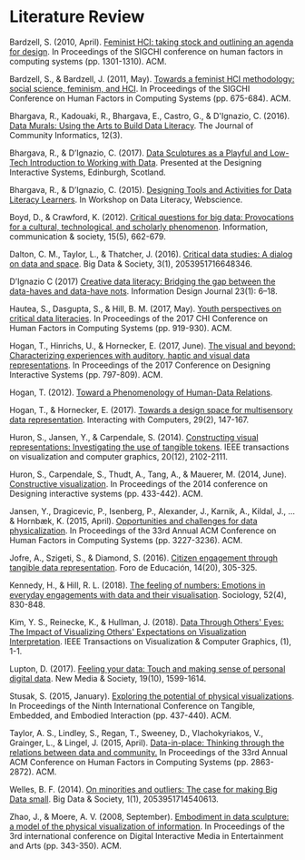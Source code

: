 # Literature Review

Bardzell, S. (2010, April). [Feminist HCI: taking stock and outlining an agenda for design](http://dmrussell.net/CHI2010/docs/p1301.pdf). In Proceedings of the SIGCHI conference on human factors in computing systems (pp. 1301-1310). ACM.

Bardzell, S., & Bardzell, J. (2011, May). [Towards a feminist HCI methodology: social science, feminism, and HCI](https://s3.amazonaws.com/academia.edu.documents/31454793/CHI11_FeministMethods_CAMERAREADY.pdf?AWSAccessKeyId=AKIAIWOWYYGZ2Y53UL3A&Expires=1541780276&Signature=VnU2vwKZwpf3pg18dFgQ8tMb%2F9o%3D&response-content-disposition=inline%3B%20filename%3DTowards_a_feminist_HCI_methodology_socia.pdf). In Proceedings of the SIGCHI Conference on Human Factors in Computing Systems (pp. 675-684). ACM.

Bhargava, R., Kadouaki, R., Bhargava, E., Castro, G., & D'Ignazio, C. (2016). [Data Murals: Using the Arts to Build Data Literacy](ci-journal.org/index.php/ciej/article/download/1276/1224). The Journal of Community Informatics, 12(3).

Bhargava, R., & D’Ignazio, C. (2017). [Data Sculptures as a Playful and Low-Tech Introduction to Working with Data](https://dam-prod.media.mit.edu/x/2018/01/11/Data_Phys_2017_Workshop.pdf). Presented at the Designing Interactive Systems, Edinburgh, Scotland.

Bhargava, R., & D’Ignazio, C. (2015). [Designing Tools and Activities for Data Literacy Learners](https://pdfs.semanticscholar.org/1215/7fe54d862929e301f7fdb2c6233c1ae4502a.pdf). In Workshop on Data Literacy, Webscience.

Boyd, D., & Crawford, K. (2012). [Critical questions for big data: Provocations for a cultural, technological, and scholarly phenomenon](http://citeseerx.ist.psu.edu/viewdoc/download?doi=10.1.1.441.9822&rep=rep1&type=pdf). Information, communication & society, 15(5), 662-679.

Dalton, C. M., Taylor, L., & Thatcher, J. (2016). [Critical data studies: A dialog on data and space](https://journals.sagepub.com/doi/pdf/10.1177/2053951716648346). Big Data & Society, 3(1), 2053951716648346.

D’Ignazio C (2017) [Creative data literacy: Bridging the gap between the data-haves and data-have nots](https://benjamins.com/catalog/idj.23.1.03dig/fulltext/idj.23.1.03dig.pdf). Information Design Journal 23(1): 6–18.

Hautea, S., Dasgupta, S., & Hill, B. M. (2017, May). [Youth perspectives on critical data literacies](http://delivery.acm.org/10.1145/3030000/3025823/p919-hautea.pdf?ip=216.186.17.10&id=3025823&acc=OA&key=4D4702B0C3E38B35%2E4D4702B0C3E38B35%2E4D4702B0C3E38B35%2E271219718FC64246&__acm__=1541777066_0a23e90a04f2d6e6f1739aae6e8dedec). In Proceedings of the 2017 CHI Conference on Human Factors in Computing Systems (pp. 919-930). ACM.

Hogan, T., Hinrichs, U., & Hornecker, E. (2017, June). [The visual and beyond: Characterizing experiences with auditory, haptic and visual data representations](https://research-repository.st-andrews.ac.uk/bitstream/handle/10023/10978/trevor_dis_17_final.pdf?sequence=1&isAllowed=y). In Proceedings of the 2017 Conference on Designing Interactive Systems (pp. 797-809). ACM.

Hogan, T. (2012). [Toward a Phenomenology of Human-Data Relations](www.academia.edu/download/25917044/Trevor_HoganDIS12_DC.pdf).

Hogan, T., & Hornecker, E. (2017). [Towards a design space for multisensory data representation](http://tactiledata.net/wp-content/uploads/2012/05/iww015.pdf). Interacting with Computers, 29(2), 147-167.

Huron, S., Jansen, Y., & Carpendale, S. (2014). [Constructing visual representations: Investigating the use of tangible tokens](https://hal.archives-ouvertes.fr/docs/01/02/40/53/PDF/00_Camera_ready_IEEE.pdf). IEEE transactions on visualization and computer graphics, 20(12), 2102-2111.

Huron, S., Carpendale, S., Thudt, A., Tang, A., & Mauerer, M. (2014, June). [Constructive visualization](https://hal.inria.fr/file/index/docid/978437/filename/Constructive-Visualization-Camera-Ready-v2.pdf). In Proceedings of the 2014 conference on Designing interactive systems (pp. 433-442). ACM.

Jansen, Y., Dragicevic, P., Isenberg, P., Alexander, J., Karnik, A., Kildal, J., ... & Hornbæk, K. (2015, April). [Opportunities and challenges for data physicalization](https://hal.inria.fr/hal-01120152/document). In Proceedings of the 33rd Annual ACM Conference on Human Factors in Computing Systems (pp. 3227-3236). ACM.

Jofre, A., Szigeti, S., & Diamond, S. (2016). [Citizen engagement through tangible data representation](http://openresearch.ocadu.ca/id/eprint/1077/1/Jofre_Citizen_2015.pdf). Foro de Educación, 14(20), 305-325.

Kennedy, H., & Hill, R. L. (2018). [The feeling of numbers: Emotions in everyday engagements with data and their visualisation](http://eprints.whiterose.ac.uk/106567/3/KENNEDY%20HILL%20Feeling%20Numbers.pdf). Sociology, 52(4), 830-848.

Kim, Y. S., Reinecke, K., & Hullman, J. (2018). [Data Through Others' Eyes: The Impact of Visualizing Others' Expectations on Visualization Interpretation](http://users.eecs.northwestern.edu/~jhullman/VIS17_Expectations_SocialVis.pdf). IEEE Transactions on Visualization & Computer Graphics, (1), 1-1.

Lupton, D. (2017). [Feeling your data: Touch and making sense of personal digital data](https://simplysociology.files.wordpress.com/2017/03/lupton-2017-feeling-data-touch-and-data-sense.pdf). New Media & Society, 19(10), 1599-1614.

Stusak, S. (2015, January). [Exploring the potential of physical visualizations](https://www.researchgate.net/profile/Simon_Stusak/publication/283431454_Exploring_the_Potential_of_Physical_Visualizations/links/56547b0608ae4988a7b03821.pdf). In Proceedings of the Ninth International Conference on Tangible, Embedded, and Embodied Interaction (pp. 437-440). ACM.

Taylor, A. S., Lindley, S., Regan, T., Sweeney, D., Vlachokyriakos, V., Grainger, L., & Lingel, J. (2015, April). [Data-in-place: Thinking through the relations between data and community.](http://openaccess.city.ac.uk/19126/1/Data%20in%20place%20-%20submitted.pdf) In Proceedings of the 33rd Annual ACM Conference on Human Factors in Computing Systems (pp. 2863-2872). ACM.

Welles, B. F. (2014). [On minorities and outliers: The case for making Big Data small](https://journals.sagepub.com/doi/pdf/10.1177/2053951714540613). Big Data & Society, 1(1), 2053951714540613.

Zhao, J., & Moere, A. V. (2008, September). [Embodiment in data sculpture: a model of the physical visualization of information](http://citeseerx.ist.psu.edu/viewdoc/download?doi=10.1.1.162.2949&rep=rep1&type=pdf). In Proceedings of the 3rd international conference on Digital Interactive Media in Entertainment and Arts (pp. 343-350). ACM.
